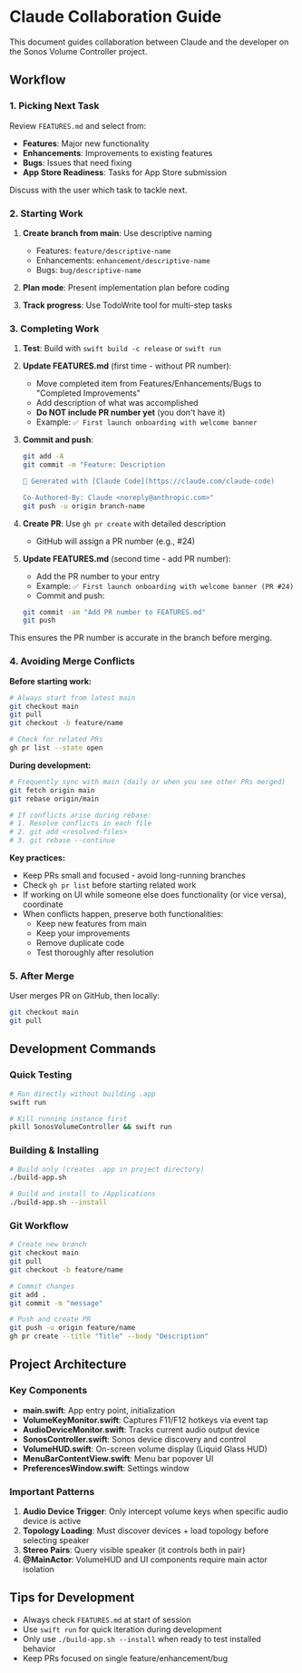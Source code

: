 # Claude Collaboration Guide

This document guides collaboration between Claude and the developer on the Sonos Volume Controller project.

## Workflow

### 1. Picking Next Task

Review `FEATURES.md` and select from:
- **Features**: Major new functionality
- **Enhancements**: Improvements to existing features
- **Bugs**: Issues that need fixing
- **App Store Readiness**: Tasks for App Store submission

Discuss with the user which task to tackle next.

### 2. Starting Work

1. **Create branch from main**: Use descriptive naming
   - Features: `feature/descriptive-name`
   - Enhancements: `enhancement/descriptive-name`
   - Bugs: `bug/descriptive-name`

2. **Plan mode**: Present implementation plan before coding

3. **Track progress**: Use TodoWrite tool for multi-step tasks

### 3. Completing Work

1. **Test**: Build with `swift build -c release` or `swift run`

2. **Update FEATURES.md** (first time - without PR number):
   - Move completed item from Features/Enhancements/Bugs to "Completed Improvements"
   - Add description of what was accomplished
   - **Do NOT include PR number yet** (you don't have it)
   - Example: `✅ First launch onboarding with welcome banner`

3. **Commit and push**:
   ```bash
   git add -A
   git commit -m "Feature: Description

   🤖 Generated with [Claude Code](https://claude.com/claude-code)

   Co-Authored-By: Claude <noreply@anthropic.com>"
   git push -u origin branch-name
   ```

4. **Create PR**: Use `gh pr create` with detailed description
   - GitHub will assign a PR number (e.g., #24)

5. **Update FEATURES.md** (second time - add PR number):
   - Add the PR number to your entry
   - Example: `✅ First launch onboarding with welcome banner (PR #24)`
   - Commit and push:
   ```bash
   git commit -am "Add PR number to FEATURES.md"
   git push
   ```

This ensures the PR number is accurate in the branch before merging.

### 4. Avoiding Merge Conflicts

**Before starting work:**
```bash
# Always start from latest main
git checkout main
git pull
git checkout -b feature/name

# Check for related PRs
gh pr list --state open
```

**During development:**
```bash
# Frequently sync with main (daily or when you see other PRs merged)
git fetch origin main
git rebase origin/main

# If conflicts arise during rebase:
# 1. Resolve conflicts in each file
# 2. git add <resolved-files>
# 3. git rebase --continue
```

**Key practices:**
- Keep PRs small and focused - avoid long-running branches
- Check `gh pr list` before starting related work
- If working on UI while someone else does functionality (or vice versa), coordinate
- When conflicts happen, preserve both functionalities:
  - Keep new features from main
  - Keep your improvements
  - Remove duplicate code
  - Test thoroughly after resolution

### 5. After Merge

User merges PR on GitHub, then locally:
```bash
git checkout main
git pull
```

## Development Commands

### Quick Testing
```bash
# Run directly without building .app
swift run

# Kill running instance first
pkill SonosVolumeController && swift run
```

### Building & Installing
```bash
# Build only (creates .app in project directory)
./build-app.sh

# Build and install to /Applications
./build-app.sh --install
```

### Git Workflow
```bash
# Create new branch
git checkout main
git pull
git checkout -b feature/name

# Commit changes
git add .
git commit -m "message"

# Push and create PR
git push -u origin feature/name
gh pr create --title "Title" --body "Description"
```

## Project Architecture

### Key Components

- **main.swift**: App entry point, initialization
- **VolumeKeyMonitor.swift**: Captures F11/F12 hotkeys via event tap
- **AudioDeviceMonitor.swift**: Tracks current audio output device
- **SonosController.swift**: Sonos device discovery and control
- **VolumeHUD.swift**: On-screen volume display (Liquid Glass HUD)
- **MenuBarContentView.swift**: Menu bar popover UI
- **PreferencesWindow.swift**: Settings window

### Important Patterns

1. **Audio Device Trigger**: Only intercept volume keys when specific audio device is active
2. **Topology Loading**: Must discover devices + load topology before selecting speaker
3. **Stereo Pairs**: Query visible speaker (it controls both in pair)
4. **@MainActor**: VolumeHUD and UI components require main actor isolation

## Tips for Development

- Always check `FEATURES.md` at start of session
- Use `swift run` for quick iteration during development
- Only use `./build-app.sh --install` when ready to test installed behavior
- Keep PRs focused on single feature/enhancement/bug